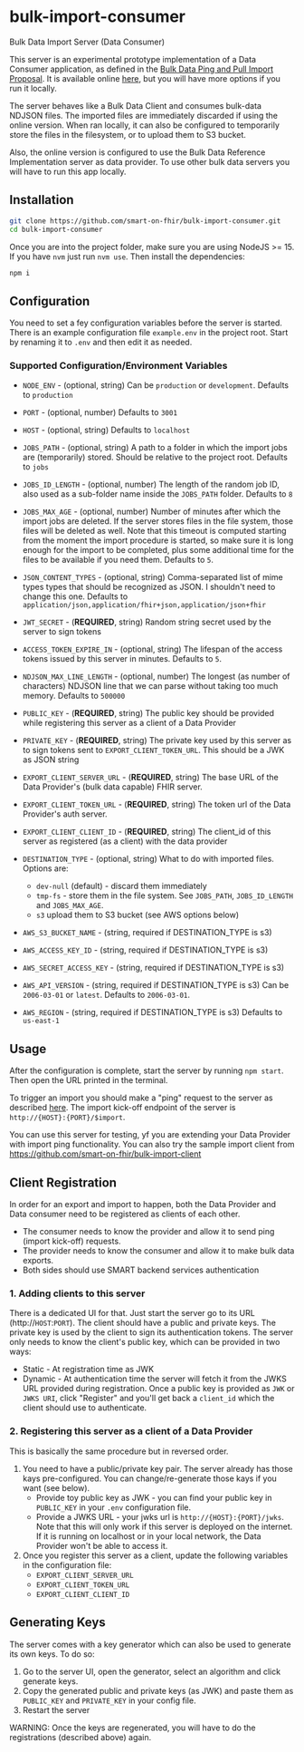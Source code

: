 # bulk-import-consumer
Bulk Data Import Server (Data Consumer)

This server is an experimental prototype implementation of a Data Consumer
application, as defined in the [Bulk Data Ping and Pull Import Proposal](https://github.com/smart-on-fhir/bulk-import/blob/master/import-pnp.md). It is available
online [here](https://bulk-import-consumer.herokuapp.com/), but you will have more options if you run it locally.

The server behaves like a Bulk Data Client and consumes bulk-data NDJSON files.
The imported files are immediately discarded if using the online version. When
ran locally, it can also be configured to temporarily store the files in the 
filesystem, or to upload them to S3 bucket.

Also, the online version is configured to use the Bulk Data Reference 
Implementation server as data provider. To use other bulk data servers you will
have to run this app locally. 

## Installation
```sh
git clone https://github.com/smart-on-fhir/bulk-import-consumer.git
cd bulk-import-consumer
```

Once you are into the project folder, make sure you are using NodeJS >= 15. If
you have `nvm` just run `nvm use`. Then install the dependencies:
```sh
npm i
```
## Configuration
You need to set a fey configuration variables before the server is started.
There is an example configuration file `example.env` in the project root. Start
by renaming it to `.env` and then edit it as needed.

### Supported Configuration/Environment Variables
- `NODE_ENV` - (optional, string) Can be `production` or `development`. Defaults to `production`
- `PORT` - (optional, number) Defaults to `3001`
- `HOST` - (optional, string) Defaults to `localhost`
- `JOBS_PATH` - (optional, string) A path to a folder in which the import jobs are (temporarily) stored. Should be relative to the project root. Defaults to `jobs`
- `JOBS_ID_LENGTH` - (optional, number) The length of the random job ID, also used as a sub-folder name inside the `JOBS_PATH` folder. Defaults to `8`
- `JOBS_MAX_AGE` - (optional, number) Number of minutes after which the import jobs are deleted. If the server stores files in the file system, those files will be deleted as well. Note that this timeout is computed starting from the moment the import procedure is started, so make sure it is long enough for the import to be completed, plus some additional time for the files to be available if you need them. Defaults to `5`.
- `JSON_CONTENT_TYPES` - (optional, string) Comma-separated list of mime types types that should be recognized as JSON. I shouldn't need to change this one. Defaults to `application/json,application/fhir+json,application/json+fhir`
- `JWT_SECRET` - (**REQUIRED**, string) Random string secret used by the server to
sign tokens
- `ACCESS_TOKEN_EXPIRE_IN` - (optional, string) The lifespan of the access tokens
  issued by this server in minutes. Defaults to `5`.
- `NDJSON_MAX_LINE_LENGTH` - (optional, number) The longest (as number of characters) NDJSON line that we can parse without taking too much memory. Defaults to `500000`
- `PUBLIC_KEY` - (**REQUIRED**, string) The public key should be provided while registering this server as a client of a Data Provider
- `PRIVATE_KEY` - (**REQUIRED**, string) The private key used by this server as to sign tokens sent to `EXPORT_CLIENT_TOKEN_URL`. This should be a JWK as JSON string
- `EXPORT_CLIENT_SERVER_URL` - (**REQUIRED**, string) The base URL of the Data 
  Provider's (bulk data capable) FHIR server.
- `EXPORT_CLIENT_TOKEN_URL` - (**REQUIRED**, string) The token url of the Data Provider's auth server.
- `EXPORT_CLIENT_CLIENT_ID` - (**REQUIRED**, string) The client_id of this
  server as registered (as a client) with the data provider
- `DESTINATION_TYPE` - (optional, string) What to do with imported files. Options are:
    - `dev-null` (default) - discard them immediately
    - `tmp-fs` - store them in the file system. See `JOBS_PATH`, `JOBS_ID_LENGTH` and `JOBS_MAX_AGE`.
    - `s3` upload them to S3 bucket (see AWS options below)
    
- `AWS_S3_BUCKET_NAME` - (string, required if DESTINATION_TYPE is s3)
- `AWS_ACCESS_KEY_ID` - (string, required if DESTINATION_TYPE is s3)
- `AWS_SECRET_ACCESS_KEY` - (string, required if DESTINATION_TYPE is s3)
- `AWS_API_VERSION` - (string, required if DESTINATION_TYPE is s3) Can be 
  `2006-03-01` or `latest`. Defaults to `2006-03-01`.
- `AWS_REGION` - (string, required if DESTINATION_TYPE is s3) Defaults to `us-east-1`

## Usage
After the configuration is complete, start the server by running `npm start`.
Then open the URL printed in the terminal.

To trigger an import you should make a "ping" request to the server as described [here](https://github.com/smart-on-fhir/bulk-import/blob/master/import-pnp.md#bulk-data-import-kick-off-request-ping-from-data-provider-to-data-consumer).
The import kick-off endpoint of the server is `http://{HOST}:{PORT}/$import`.

You can use this server for testing, yf you are extending your Data Provider with import ping functionality. You can also try the sample import client from https://github.com/smart-on-fhir/bulk-import-client

## Client Registration
In order for an export and import to happen, both the Data Provider and Data consumer
need to be registered as clients of each other.
- The consumer needs to know the provider and allow it to send ping (import kick-off) requests.
- The provider needs to know the consumer and allow it to make bulk data exports.
- Both sides should use SMART backend services authentication

### 1. Adding clients to this server
There is a dedicated UI for that. Just start the server go to its URL (http://`HOST`:`PORT`).
The client should have a public and private keys. The private key is used by the client to sign
its authentication tokens. The server only needs to know the client's public key, which can be
provided in two ways:
- Static - At registration time as JWK
- Dynamic - At authentication time the server will fetch it from the JWKS URL provided
  during registration.
Once a public key is provided as `JWK` or `JWKS URI`, click "Register" and you'll get back a
`client_id` which the client should use to authenticate.

### 2. Registering this server as a client of a Data Provider
This is basically the same procedure but in reversed order.
1. You need to have a public/private key pair. The server already has those kays pre-configured. You can change/re-generate those kays if you want (see below).
    - Provide toy public key as JWK - you can find your public key in `PUBLIC_KEY` in your
      `.env` configuration file.
    - Provide a JWKS URL - your jwks url is `http://{HOST}:{PORT}/jwks`. Note that this will
      only work if this server is deployed on the internet. If it is running on localhost or
      in your local network, the Data Provider won't be able to access it.
2. Once you register this server as a client, update the following variables in the configuration file:
    - `EXPORT_CLIENT_SERVER_URL`
    - `EXPORT_CLIENT_TOKEN_URL`
    - `EXPORT_CLIENT_CLIENT_ID`

## Generating Keys
The server comes with a key generator which can also be used to generate its own keys. To do so:
1. Go to the server UI, open the generator, select an algorithm and click generate keys.
2. Copy the generated public and private keys (as JWK) and paste them as `PUBLIC_KEY` and `PRIVATE_KEY` in your config file.
3. Restart the server

WARNING: Once the keys are regenerated, you will have to do the registrations (described above)
again.
